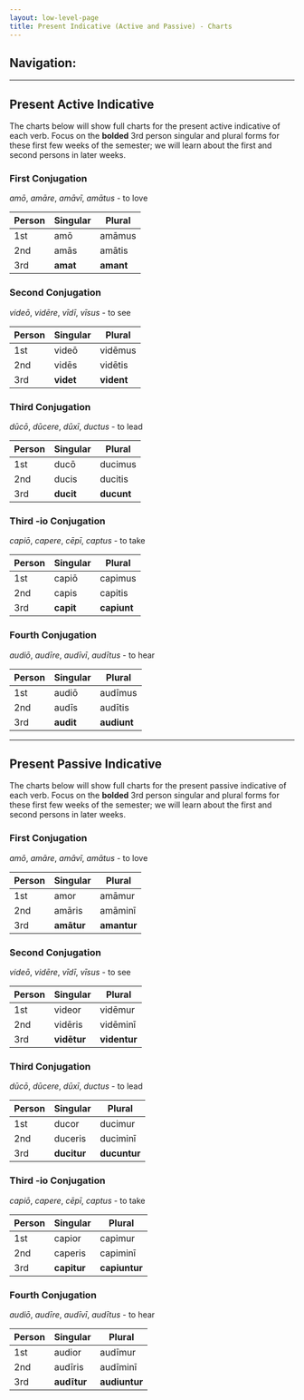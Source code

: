 ```yaml
---
layout: low-level-page
title: Present Indicative (Active and Passive) - Charts
---
```


## Navigation:

<hr>

## Present Active Indicative

The charts below will show full charts for the present active indicative of each verb. Focus on the **bolded** 3rd person singular and plural forms for these first few weeks of the semester; we will learn about the first and second persons in later weeks.

### First Conjugation

*amō*, *amāre*, *amāvī*, *amātus* - to love

| Person      | Singular |Plural |
| ----------- | ----------- | ----------- |
| 1st   | amō       | amāmus      |
| 2nd  | amās        | amātis       |
| 3rd  | **amat**        | **amant**     |

### Second Conjugation

*videō*, *vidēre*, *vīdī*, *vīsus* - to see

| Person      | Singular |Plural |
| ----------- | ----------- | ----------- |
| 1st   | videō       | vidēmus      |
| 2nd  | vidēs        | vidētis       |
| 3rd  | **videt**        | **vident**     |

### Third Conjugation

*dūcō*, *dūcere*, *dūxī*, *ductus* - to lead

| Person      | Singular |Plural |
| ----------- | ----------- | ----------- |
| 1st   | ducō       | ducimus      |
| 2nd  | ducis        | ducitis       |
| 3rd  | **ducit**        | **ducunt**     |

### Third -io Conjugation

*capiō*, *capere*, *cēpī*, *captus* - to take

| Person      | Singular |Plural |
| ----------- | ----------- | ----------- |
| 1st   | capiō       | capimus      |
| 2nd  | capis        | capitis       |
| 3rd  | **capit**        | **capiunt**     |

### Fourth Conjugation

*audiō*, *audīre*, *audīvī*, *audītus* - to hear

| Person      | Singular |Plural |
| ----------- | ----------- | ----------- |
| 1st   | audiō       | audīmus      |
| 2nd  | audīs        | audītis       |
| 3rd  | **audit**        | **audiunt**     |

<hr>

## Present Passive Indicative

The charts below will show full charts for the present passive indicative of each verb. Focus on the **bolded** 3rd person singular and plural forms for these first few weeks of the semester; we will learn about the first and second persons in later weeks.

### First Conjugation

*amō*, *amāre*, *amāvī*, *amātus* - to love

| Person      | Singular |Plural |
| ----------- | ----------- | ----------- |
| 1st   | amor       | amāmur      |
| 2nd  | amāris        | amāminī       |
| 3rd  | **amātur**        | **amantur**     |

### Second Conjugation

*videō*, *vidēre*, *vīdī*, *vīsus* - to see

| Person      | Singular |Plural |
| ----------- | ----------- | ----------- |
| 1st   | videor       | vidēmur      |
| 2nd  | vidēris        | vidēminī       |
| 3rd  | **vidētur**        | **videntur**     |

### Third Conjugation

*dūcō*, *dūcere*, *dūxī*, *ductus* - to lead

| Person      | Singular |Plural |
| ----------- | ----------- | ----------- |
| 1st   | ducor       | ducimur      |
| 2nd  | duceris        | duciminī       |
| 3rd  | **ducitur**        | **ducuntur**     |

### Third -io Conjugation

*capiō*, *capere*, *cēpī*, *captus* - to take

| Person      | Singular |Plural |
| ----------- | ----------- | ----------- |
| 1st   | capior       | capimur      |
| 2nd  | caperis        | capiminī       |
| 3rd  | **capitur**        | **capiuntur**     |

### Fourth Conjugation

*audiō*, *audīre*, *audīvī*, *audītus* - to hear

| Person      | Singular |Plural |
| ----------- | ----------- | ----------- |
| 1st   | audior       | audīmur      |
| 2nd  | audīris        | audīminī       |
| 3rd  | **audītur**        | **audiuntur**     |
